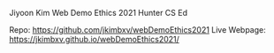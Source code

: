 Jiyoon Kim
Web Demo Ethics 2021
Hunter CS Ed

Repo: https://github.com/jkimbxv/webDemoEthics2021
Live Webpage:
https://jkimbxv.github.io/webDemoEthics2021/
